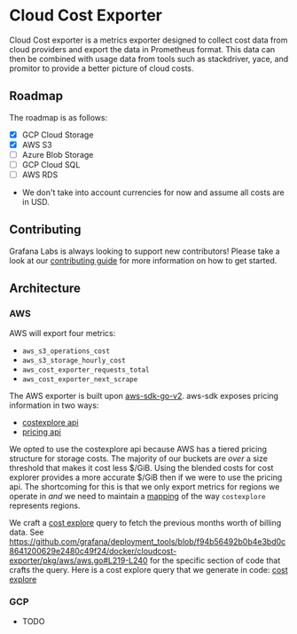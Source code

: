 # Cloud Cost Exporter

Cloud Cost exporter is a metrics exporter designed to collect cost data from cloud providers and export the data in Prometheus format.
This data can then be combined with usage data from tools such as stackdriver, yace, and promitor to provide a better picture of cloud costs.

## Roadmap

The roadmap is as follows:
- [x] GCP Cloud Storage
- [x] AWS S3
- [ ] Azure Blob Storage
- [ ] GCP Cloud SQL
- [ ] AWS RDS

* We don't take into account currencies for now and assume all costs are in USD.

## Contributing

Grafana Labs is always looking to support new contributors!
Please take a look at our [contributing guide](CONTRIBUTING.md) for more information on how to get started.

## Architecture

### AWS

AWS will export four metrics:
- `aws_s3_operations_cost`
- `aws_s3_storage_hourly_cost`
- `aws_cost_exporter_requests_total`
- `aws_cost_exporter_next_scrape`

The AWS exporter is built upon [aws-sdk-go-v2](https://github.com/aws/aws-sdk-go-v2).
aws-sdk exposes pricing information in two ways:
- [costexplore api](https://pkg.go.dev/github.com/aws/aws-sdk-go-v2/service/costexplorer#Client)
- [pricing api](https://pkg.go.dev/github.com/aws/aws-sdk-go-v2/service/pricing#Client)

We opted to use the costexplore api because AWS has a tiered pricing structure for storage costs.
The majority of our buckets are _over_ a size threshold that makes it cost less $/GiB.
Using the blended costs for cost explorer provides a more accurate $/GiB then if we were to use the pricing api.
The shortcoming for this is that we only export metrics for regions we operate in _and_ we need to maintain a [mapping](https://github.com/grafana/deployment_tools/blob/f94b56492b0b4e3bd0c8641200629e2480c49f24/docker/cloudcost-exporter/pkg/aws/aws.go#L27-L54) of the way `costexplore` represents regions.

We craft a [cost explore](https://us-east-1.console.aws.amazon.com/cost-management/home#/cost-explorer?chartStyle=STACK&costAggregate=unBlendedCost&endDate=2023-06-30&excludeForecasting=false&filter=%5B%5D&futureRelativeRange=CUSTOM&granularity=Monthly&groupBy=%5B%22Service%22%5D&historicalRelativeRange=LAST_6_MONTHS&isDefault=true&reportName=New%20cost%20and%20usage%20report&showOnlyUncategorized=false&showOnlyUntagged=false&startDate=2023-01-01&usageAggregate=undefined&useNormalizedUnits=false) query to fetch the previous months worth of billing data.
See https://github.com/grafana/deployment_tools/blob/f94b56492b0b4e3bd0c8641200629e2480c49f24/docker/cloudcost-exporter/pkg/aws/aws.go#L219-L240 for the specific section of code that crafts the query.
Here is a cost explore query that we generate in code: [cost explore](https://us-east-1.console.aws.amazon.com/cost-management/home#/cost-explorer?chartStyle=STACK&costAggregate=unBlendedCost&endDate=2023-07-16&excludeForecasting=false&filter=%5B%7B%22dimension%22:%7B%22id%22:%22Service%22,%22displayValue%22:%22Service%22%7D,%22operator%22:%22INCLUDES%22,%22values%22:%5B%7B%22value%22:%22Amazon%20Simple%20Storage%20Service%22,%22displayValue%22:%22S3%20(Simple%20Storage%20Service)%22%7D%5D%7D%5D&futureRelativeRange=CUSTOM&granularity=Daily&groupBy=%5B%22UsageType%22%5D&historicalRelativeRange=LAST_6_MONTHS&isDefault=true&reportName=New%20cost%20and%20usage%20report&showOnlyUncategorized=false&showOnlyUntagged=false&startDate=2023-06-16&usageAggregate=undefined&useNormalizedUnits=false)


### GCP

- TODO
